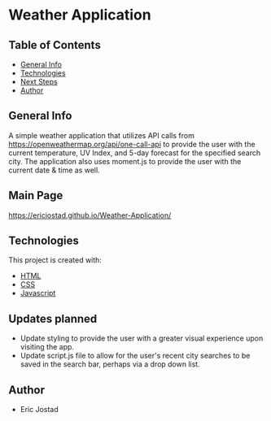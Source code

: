 # Weather Application

## Table of Contents
- [General Info](#general-info)
- [Technologies](#technologies)
- [Next Steps](#next-Steps)
- [Author](#author)

## General Info
A simple weather application that utilizes API calls from https://openweathermap.org/api/one-call-api to provide the user with the current temperature, 
UV Index, and 5-day forecast for the specified search city. The application also uses moment.js to provide the user with the current date & time as well. 

## Main Page
https://ericjostad.github.io/Weather-Application/


## Technologies
This project is created with:
- [HTML](https://html.com/)
- [CSS](https://www.w3.org/Style/CSS/Overview.en.html)
- [Javascript](https://www.javascript.com/)

## Updates planned
- Update styling to provide the user with a greater visual experience upon visiting the app.
- Update script.js file to allow for the user's recent city searches to be saved in the search bar, perhaps via a drop down list.

## Author
- Eric Jostad